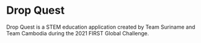 # Drop Quest

Drop Quest is a STEM education application created by Team Suriname and Team Cambodia during the 2021 FIRST Global Challenge.